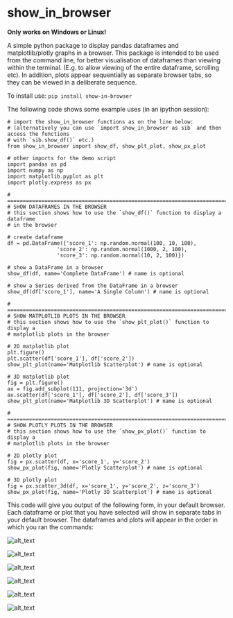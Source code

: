 # show_in_browser

**Only works on Windows or Linux!**

A simple python package to display pandas dataframes and matplotlib/plotly graphs
in a browser. This package is intended to be used from the command line, for better
visualisation of dataframes than viewing within the terminal. (E.g. to allow viewing of 
the entire dataframe, scrolling etc). In addition, plots appear sequentially as 
separate browser tabs, so they can be viewed in a deliberate sequence.

To install use: `pip install show-in-browser`

The following code shows some example uses (in an ipython session):

```
# import the show_in_browser functions as on the line below:
# (alternatively you can use `import show_in_browser as sib` and then access the functions
# with `sib.show_df()` etc.)
from show_in_browser import show_df, show_plt_plot, show_px_plot 

# other imports for the demo script
import pandas as pd
import numpy as np
import matplotlib.pyplot as plt
import plotly.express as px

# ==============================================================================
# SHOW DATAFRAMES IN THE BROWSER
# this section shows how to use the `show_df()` function to display a dataframe
# in the browser

# create dataframe
df = pd.DataFrame({'score_1': np.random.normal(100, 10, 100),
                'score_2': np.random.normal(1000, 2, 100),
                'score_3': np.random.normal(10, 2, 100)})

# show a DataFrame in a browser
show_df(df, name='Complete DataFrame') # name is optional

# show a Series derived from the DataFrame in a browser
show_df(df['score_1'], name='A Single Column') # name is optional

# ==============================================================================
# SHOW MATPLOTLIB PLOTS IN THE BROWSER
# this section shows how to use the `show_plt_plot()` function to display a
# matplotlib plots in the browser

# 2D matplotlib plot
plt.figure()
plt.scatter(df['score_1'], df['score_2'])
show_plt_plot(name='Matplotlib Scatterplot') # name is optional

# 3D matplotlib plot
fig = plt.figure()
ax = fig.add_subplot(111, projection='3d')
ax.scatter(df['score_1'], df['score_2'], df['score_3'])
show_plt_plot(name='Matplotlib 3D Scatterplot') # name is optional

# ==============================================================================
# SHOW PLOTLY PLOTS IN THE BROWSER
# this section shows how to use the `show_px_plot()` function to display a
# matplotlib plots in the browser

# 2D plotly plot
fig = px.scatter(df, x='score_1', y='score_2')
show_px_plot(fig, name='Plotly Scatterplot') # name is optional

# 3D plotly plot
fig = px.scatter_3d(df, x='score_1', y='score_2', z='score_3')
show_px_plot(fig, name='Plotly 3D Scatterplot') # name is optional
```
This code will give you output of the following form, in your default browser. 
Each dataframe or plot that you have selected will show in separate tabs
in your default browser. The dataframes and plots will appear in the order in which you ran the commands:

![alt_text](https://github.com/pxr687/show_in_browser/blob/main/example_tab1.png)

![alt_text](https://github.com/pxr687/show_in_browser/blob/main/example_tab2.png)

![alt_text](https://github.com/pxr687/show_in_browser/blob/main/example_tab3.png)

![alt_text](https://github.com/pxr687/show_in_browser/blob/main/example_tab4.png)

![alt_text](https://github.com/pxr687/show_in_browser/blob/main/example_tab5.png)

![alt_text](https://github.com/pxr687/show_in_browser/blob/main/example_tab6.png)

